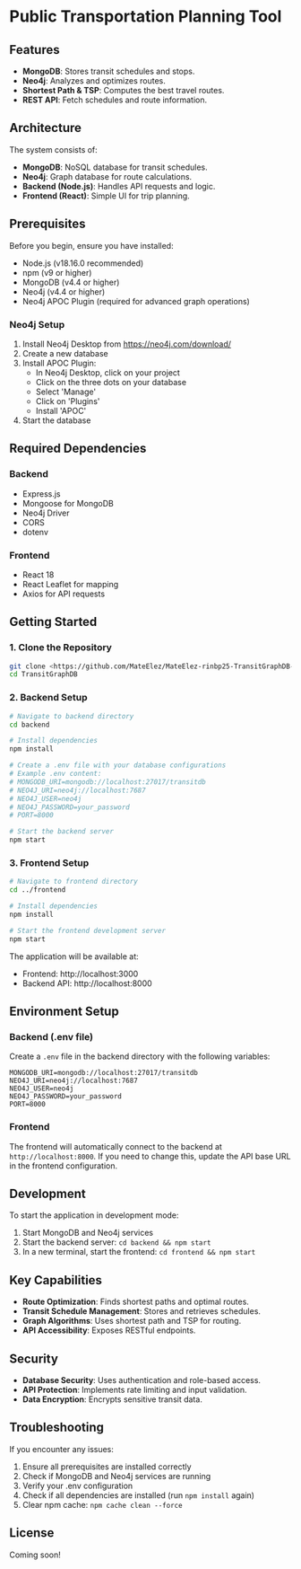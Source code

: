 # Public Transportation Planning Tool

## Features

- **MongoDB**: Stores transit schedules and stops.
- **Neo4j**: Analyzes and optimizes routes.
- **Shortest Path & TSP**: Computes the best travel routes.
- **REST API**: Fetch schedules and route information.

## Architecture

The system consists of:
- **MongoDB**: NoSQL database for transit schedules.
- **Neo4j**: Graph database for route calculations.
- **Backend (Node.js)**: Handles API requests and logic.
- **Frontend (React)**: Simple UI for trip planning.

## Prerequisites

Before you begin, ensure you have installed:
- Node.js (v18.16.0 recommended)
- npm (v9 or higher)
- MongoDB (v4.4 or higher)
- Neo4j (v4.4 or higher)
- Neo4j APOC Plugin (required for advanced graph operations)

### Neo4j Setup
1. Install Neo4j Desktop from https://neo4j.com/download/
2. Create a new database
3. Install APOC Plugin:
   - In Neo4j Desktop, click on your project
   - Click on the three dots on your database
   - Select 'Manage'
   - Click on 'Plugins'
   - Install 'APOC'
4. Start the database

## Required Dependencies

### Backend
- Express.js
- Mongoose for MongoDB
- Neo4j Driver
- CORS
- dotenv

### Frontend
- React 18
- React Leaflet for mapping
- Axios for API requests

## Getting Started

### 1. Clone the Repository
```bash
git clone <https://github.com/MateElez/MateElez-rinbp25-TransitGraphDB-.git>
cd TransitGraphDB
```

### 2. Backend Setup
```bash
# Navigate to backend directory
cd backend

# Install dependencies
npm install

# Create a .env file with your database configurations
# Example .env content:
# MONGODB_URI=mongodb://localhost:27017/transitdb
# NEO4J_URI=neo4j://localhost:7687
# NEO4J_USER=neo4j
# NEO4J_PASSWORD=your_password
# PORT=8000

# Start the backend server
npm start
```

### 3. Frontend Setup
```bash
# Navigate to frontend directory
cd ../frontend

# Install dependencies
npm install

# Start the frontend development server
npm start
```

The application will be available at:
- Frontend: http://localhost:3000
- Backend API: http://localhost:8000

## Environment Setup

### Backend (.env file)
Create a `.env` file in the backend directory with the following variables:
```
MONGODB_URI=mongodb://localhost:27017/transitdb
NEO4J_URI=neo4j://localhost:7687
NEO4J_USER=neo4j
NEO4J_PASSWORD=your_password
PORT=8000
```

### Frontend
The frontend will automatically connect to the backend at `http://localhost:8000`. If you need to change this, update the API base URL in the frontend configuration.

## Development

To start the application in development mode:

1. Start MongoDB and Neo4j services
2. Start the backend server: `cd backend && npm start`
3. In a new terminal, start the frontend: `cd frontend && npm start`

## Key Capabilities

- **Route Optimization**: Finds shortest paths and optimal routes.
- **Transit Schedule Management**: Stores and retrieves schedules.
- **Graph Algorithms**: Uses shortest path and TSP for routing.
- **API Accessibility**: Exposes RESTful endpoints.

## Security

- **Database Security**: Uses authentication and role-based access.
- **API Protection**: Implements rate limiting and input validation.
- **Data Encryption**: Encrypts sensitive transit data.

## Troubleshooting

If you encounter any issues:

1. Ensure all prerequisites are installed correctly
2. Check if MongoDB and Neo4j services are running
3. Verify your .env configuration
4. Check if all dependencies are installed (run `npm install` again)
5. Clear npm cache: `npm cache clean --force`

## License

Coming soon!

